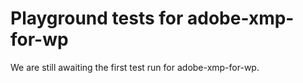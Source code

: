 # Playground tests for adobe-xmp-for-wp
We are still awaiting the first test run for adobe-xmp-for-wp.
